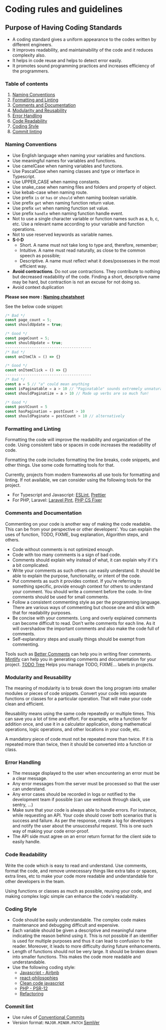 <!-- You can view the Markdown formatting at https://github.com/hoangtrung99/wiki/blob/master/coding-rules-and-guidelines.md
 -->

# Coding rules and guidelines

## Purpose of Having Coding Standards

- A coding standard gives a uniform appearance to the codes written by different engineers.
- It improves readability, and maintainability of the code and it reduces complexity also.
- It helps in code reuse and helps to detect error easily.
- It promotes sound programming practices and increases efficiency of the programmers.

### Table of contents

1. [Naming Conventions](#naming-conventions)
2. [Formatting and Linting](#formatting-and-linting)
3. [Comments and Documentation](#comments-and-documentation)
4. [Modularity and Reusability](#modularity-and-reusability)
5. [Error Handling](#error-handling)
6. [Code Readability](#code-readability)
7. [Coding Style](#codeing-style)
8. [Commit linting](#commit-lint)

### Naming Conventions

- Use English language when naming your variables and functions.
- Use meaningful names for variables and functions.
- Use camelCase when naming variables and functions.
- Use PascalCase when naming classes and type or interface in Typescript.
- Use UPPER_CASE when naming constants.
- Use snake_case when naming files and folders and property of object.
- Use kebab-case when naming route.
- Use prefix `is` or `has` or `should` when naming boolean variable.
- Use prefix `get` when naming function return value.
- Use prefix `set` when naming function set value.
- Use prefix `handle` when naming function handle event.
- Not to use a single character variable or function names such as a, b, c, etc. Use a relevant name according to your variable and function operations.
- Not to use reserved keywords as variable names.
- **S-I-D**
  - Short. A name must not take long to type and, therefore, remember;
  - Intuitive. A name must read naturally, as close to the common speech as possible;
  - Descriptive. A name must reflect what it does/possesses in the most efficient way.
- **Avoid contractions**. Do not use contractions. They contribute to nothing but decreased readability of the code. Finding a short, descriptive name may be hard, but contraction is not an excuse for not doing so.
- Avoid context duplication

**Please see more : [Naming cheatsheet](https://github.com/kettanaito/naming-cheatsheet)**

See the below code snippet:

```js
/* Bad */
const page_count = 5;
const shouldUpdate = true;

/* Good */
const pageCount = 5;
const shouldUpdate = true;
---------------------------------------
/* Bad */
const onItmClk = () => {}

/* Good */
const onItemClick = () => {}
---------------------------------------
/* Bad */
const a = 5 // "a" could mean anything
const isPaginatable = a > 10 // "Paginatable" sounds extremely unnatural
const shouldPaginatize = a > 10 // Made up verbs are so much fun!

/* Good */
const postCount = 5
const hasPagination = postCount > 10
const shouldPaginate = postCount > 10 // alternatively
```

### Formatting and Linting

Formatting the code will improve the readability and organization of the code. Using consistent tabs or spaces in code increases the readability of code.

Formatting the code includes formatting the line breaks, code snippets, and other things. Use some code formatting tools for that.

Currently, projects from modern frameworks all use tools for formatting and linting. If not available, we can consider using the following tools for the project.

- For Typescript and Javascript: [ESLint](https://eslint.org/), [Prettier](https://prettier.io/)
- For PHP, Laravel: [Laravel Pint](https://laravel.com/docs/10.x/pint), [PHP CS Fixer](https://github.com/PHP-CS-Fixer/PHP-CS-Fixer)

### Comments and Documentation

Commenting on your code is another way of making the code readable. This can be from your perspective or other developers'. You can explain the uses of function, TODO, FIXME, bug explanation, Algorithm steps, and others.

- Code without comments is not optimized enough.
- Code with too many comments is a sign of bad code.
- Comments should explain why instead of what, it can explain why if it's a bit complicated.
- Write your comments as such others can easily understand. It should be able to explain the purpose, functionality, or intent of the code.
- Put comments as such it provides context. If you're referring to something specific, provide enough context for others to understand your comment. You should write a comment before the code. In-line comments should be used for small comments.
- Follow a consistent commenting style as per the programming language. There are various ways of commenting but choose one and stick with that for readability purposes.
- Be concise with your comments. Long and overly explained comments can become difficult to read.
  Don’t write comments for each line. As it will overshadow the important comments and also make the code full of comments.
- Self-explanatory steps and usually things should be exempt from commenting.

Tools such as [Better Comments](https://marketplace.visualstudio.com/items?itemName=aaron-bond.better-comments) can help you in writing finer comments. [Mintlify](https://mintlify.com/) can help you in generating comments and documentation for your project.
[TODO Tree](https://marketplace.visualstudio.com/items?itemName=Gruntfuggly.todo-tree) Helps you manage TODO, FIXME... labels in projects.

### Modularity and Reusability

The meaning of modularity is to break down the long program into smaller modules or pieces of code snippets. Convert your code into separate functions or classes for a particular operation. That will make your code clean and efficient.

Reusability means using the same code repeatedly or multiple times. This can save you a lot of time and effort. For example, write a function for addition once, and use it in a calculator application, doing mathematical operations, logic operations, and other locations in your code, etc.

A mandatory piece of code must not be repeated more than twice. If it is repeated more than twice, then it should be converted into a function or class.

### Error Handling

- The message displayed to the user when encountering an error must be a clear message.
- Any error messages from the server must be processed so that the user can understand.
- Any error cases should be recorded in logs or notified to the development team if possible (can use webhook through slack, use sentry, ...)
- Make sure that your code is always able to handle errors. For instance, while requesting an API. Your code should cover both scenarios that is success and failure. As per the response, create a log for developers and notify the user about the unsuccessful request. This is one such way of making your code error-proof.
- The API side must agree on an error return format for the client side to easily handle.

### Code Readability

Write the code which is easy to read and understand. Use comments, format the code, and remove unnecessary things like extra tabs or spaces, extra lines, etc to make your code more readable and understandable for other developers in the team.

Using functions or classes as much as possible, reusing your code, and making complex logic simple can enhance the code's readability.

### Coding Style

- Code should be easily understandable. The complex code makes maintenance and debugging difficult and expensive.
- Each variable should be given a descriptive and meaningful name indicating the reason behind using it. This is not possible if an identifier is used for multiple purposes and thus it can lead to confusion to the reader. Moreover, it leads to more difficulty during future enhancements.
- Length of functions should not be very large. It should be broken down into smaller functions. This makes the code more readable and understandable.
- Use the following coding style:
  - [Javascript - Airbnb](https://github.com/airbnb/javascript)
  - [react-philosophies](https://github.com/mithi/react-philosophies)
  - [Clean code javascript](https://github.com/ryanmcdermott/clean-code-javascript#table-of-contents)
  - [PHP - PSR-12](https://www.php-fig.org/psr/psr-12/)
  - [Refactoring](https://refactoring.guru/)

### Commit lint

- Use rules of [Conventional Commits](https://www.conventionalcommits.org/en/v1.0.0-beta.2/#specification)
- Version format: `MAJOR.MINOR.PATCH` [SemVer](https://semver.org/)
